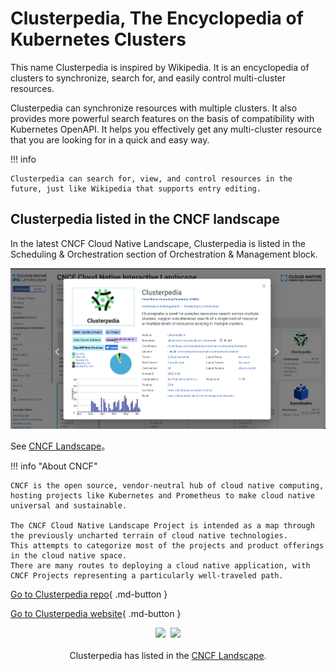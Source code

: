 # Clusterpedia, The Encyclopedia of Kubernetes Clusters

This name Clusterpedia is inspired by Wikipedia. It is an encyclopedia of clusters to synchronize, search for, and easily control multi-cluster resources.

Clusterpedia can synchronize resources with multiple clusters.
It also provides more powerful search features on the basis of compatibility with Kubernetes OpenAPI.
It helps you effectively get any multi-cluster resource that you are looking for in a quick and easy way.

!!! info

    Clusterpedia can search for, view, and control resources in the future, just like Wikipedia that supports entry editing.

## Clusterpedia listed in the CNCF landscape

In the latest CNCF Cloud Native Landscape, Clusterpedia is listed in the Scheduling & Orchestration section of Orchestration & Management block.

![landscape](images/cncf-clus.png)

See [CNCF Landscape](https://landscape.cncf.io/card-mode?category=scheduling-orchestration&grouping=category&selected=clusterpedia)。

!!! info "About CNCF"

    CNCF is the open source, vendor-neutral hub of cloud native computing, hosting projects like Kubernetes and Prometheus to make cloud native universal and sustainable.

    The CNCF Cloud Native Landscape Project is intended as a map through the previously uncharted terrain of cloud native technologies.
    This attempts to categorize most of the projects and product offerings in the cloud native space.
    There are many routes to deploying a cloud native application, with CNCF Projects representing a particularly well-traveled path.

[Go to Clusterpedia repo](https://github.com/clusterpedia-io){ .md-button }

[Go to Clusterpedia website](https://clusterpedia.io/){ .md-button }

<p align="center">
<img src="https://landscape.cncf.io/images/left-logo.svg" width="150"/>&nbsp;&nbsp;<img src="https://landscape.cncf.io/images/right-logo.svg" width="200"/>
<br/><br/>
Clusterpedia has listed in the <a href="https://landscape.cncf.io/?selected=merbridge">CNCF Landscape</a>.
</p>
